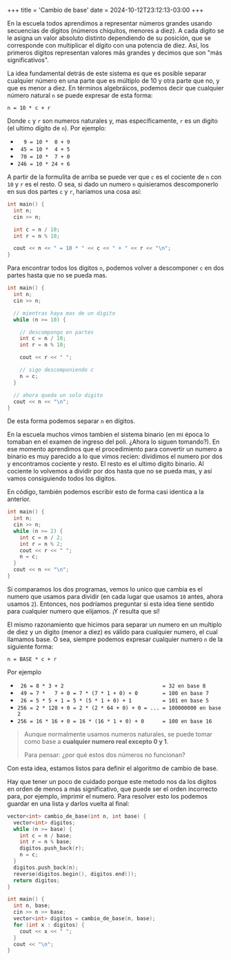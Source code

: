 +++
title = 'Cambio de base'
date = 2024-10-12T23:12:13-03:00
+++

En la escuela todos aprendimos a representar números grandes usando secuencias de dígitos (números chiquitos, menores a diez). A cada digito se le asigna un valor absoluto distinto dependiendo de su posición, que se corresponde con multiplicar el dígito con una potencia de diez. Así, los primeros dígitos representan valores más grandes y decimos que son "más significativos".

La idea fundamental detrás de este sistema es que es posible separar cualquier número en una parte que es múltiplo de 10 y otra parte que no, y que es menor a diez. En términos algebráicos, podemos decir que cualquier número natural `n` se puede expresar de esta forma:

```
n = 10 * c + r
```

Donde `c` y `r` son numeros naturales y, mas especificamente, `r` es un digito (el ultimo dígito de `n`). Por ejemplo:

- `  9 = 10 *  0 + 9`
- ` 45 = 10 *  4 + 5`
- ` 70 = 10 *  7 + 0`
- `246 = 10 * 24 + 6`

A partir de la formulita de arriba se puede ver que `c` es el cociente de `n` con `10` y `r` es el resto. O sea, si dado un numero `n` quisieramos descomponerlo en sus dos partes `c` y `r`, haríamos una cosa así:

```c++
int main() {
  int n;
  cin >> n;

  int c = n / 10;
  int r = n % 10;

  cout << n << " = 10 * " << c << " + " << r << "\n";
}
```

Para encontrar todos los digitos `n`, podemos volver a descomponer `c` en dos partes hasta que no se pueda mas.

```c++
int main() {
  int n;
  cin >> n;

  // mientras haya mas de un digito
  while (n >= 10) {

    // descompongo en partes
    int c = n / 10;
    int r = n % 10;

    cout << r << " ";

    // sigo descomponiendo c
    n = c;
  }

  // ahora queda un solo digito
  cout << n << "\n";
}
```

De esta forma podemos separar `n` en dígitos.

En la escuela muchos vimos tambien el sistema binario (en mi época lo tomaban en el examen de ingreso del poli. ¿Ahora lo siguen tomando?). En ese momento aprendimos que el procedimiento para convertir un numero a binario es muy parecido a lo que vimos recien: dividimos el numero por dos y encontramos cociente y resto. El resto es el ultimo digito binario. Al cociente lo volvemos a dividir por dos hasta que no se pueda mas, y así vamos consiguiendo todos los digitos.

En código, también podemos escribir esto de forma casi identica a la anterior.

```c++
int main() {
  int n;
  cin >> n;
  while (n >= 2) {
    int c = n / 2;
    int r = n % 2;
    cout << r << " ";
    n = c;
  }
  cout << n << "\n";
}
```

Si comparamos los dos programas, vemos lo unico que cambia es el numero que usamos para dividir (en cada lugar que usamos `10` antes, ahora usamos `2`). Entonces, nos podríamos preguntar si esta idea tiene sentido para cualquier numero que elijamos. ¡Y resulta que sí!

El mismo razonamiento que hicimos para separar un numero en un multiplo de diez y un digito (menor a diez) es válido para cualquier numero, el cual llamamos base. O sea, siempre podemos expresar cualquier numero `n` de la siguiente forma:

```
n = BASE * c + r
```

Por ejemplo

- ` 26 = 8 * 3 + 2                                = 32 en base 8`
- ` 49 = 7 *   7 + 0 = 7 * (7 * 1 + 0) + 0        = 100 en base 7`
- ` 26 = 5 * 5 + 1 = 5 * (5 * 1 + 0) + 1          = 101 en base 5`
- `256 = 2 * 128 + 0 = 2 * (2 * 64 + 0) + 0 = ... = 100000000 en base 2`
- `256 = 16 * 16 + 0 = 16 * (16 * 1 + 0) + 0      = 100 en base 16`

> Aunque normalmente usamos numeros naturales, se puede tomar como base a **cualquier numero real excepto 0 y 1**.
> 
> Para pensar: ¿por qué estos dos números no funcionan?

Con esta idea, estamos listos para definir el algoritmo de cambio de base.

Hay que tener un poco de cuidado porque este metodo nos da los digitos en orden de menos a más significativo, que puede ser el orden incorrecto para, por ejemplo, imprimir el numero. Para resolver esto los podemos guardar en una lista y darlos vuelta al final:

```c++
vector<int> cambio_de_base(int n, int base) {
  vector<int> digitos;
  while (n >= base) {
    int c = n / base;
    int r = n % base;
    digitos.push_back(r);
    n = c;
  }
  digitos.push_back(n);
  reverse(digitos.begin(), digitos.end());
  return digitos;
}

int main() {
  int n, base;
  cin >> n >> base;
  vector<int> digitos = cambio_de_base(n, base);
  for (int x : digitos) {
    cout << x << " ";
  }
  cout << "\n";
}
```